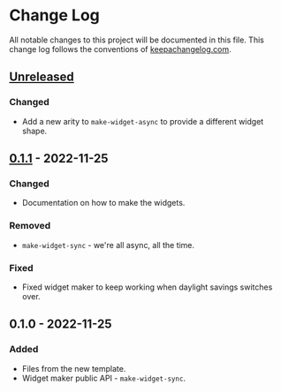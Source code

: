 # Change Log
All notable changes to this project will be documented in this file. This change log follows the conventions of [keepachangelog.com](http://keepachangelog.com/).

## [Unreleased]
### Changed
- Add a new arity to `make-widget-async` to provide a different widget shape.

## [0.1.1] - 2022-11-25
### Changed
- Documentation on how to make the widgets.

### Removed
- `make-widget-sync` - we're all async, all the time.

### Fixed
- Fixed widget maker to keep working when daylight savings switches over.

## 0.1.0 - 2022-11-25
### Added
- Files from the new template.
- Widget maker public API - `make-widget-sync`.

[Unreleased]: https://github.com/your-name/kafka-producer/compare/0.1.1...HEAD
[0.1.1]: https://github.com/your-name/kafka-producer/compare/0.1.0...0.1.1
